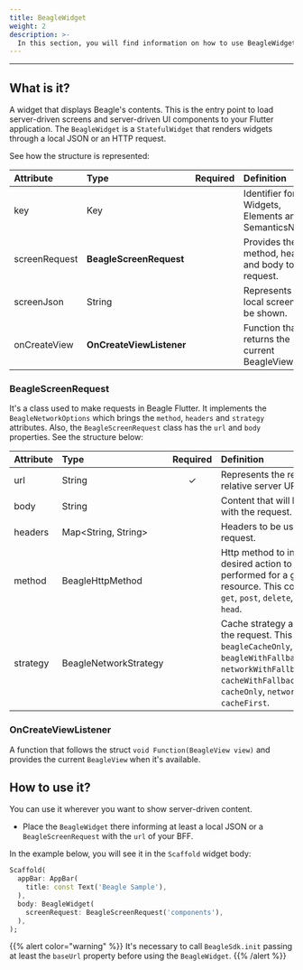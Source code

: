 ```yaml
---
title: BeagleWidget
weight: 2
description: >-
  In this section, you will find information on how to use BeagleWidget in Beagle Flutter.
---
```


---

## What is it?
A widget that displays Beagle's contents. This is the entry point to load server-driven screens and server-driven UI components to your Flutter application. The `BeagleWidget` is a `StatefulWidget` that renders widgets through a local JSON or an HTTP request.

See how the structure is represented:

<table>
  <thead>
    <tr>
      <th style="text-align:left">Attribute</th>
      <th style="text-align:left">Type</th>
      <th style="text-align:left">Required</th>
      <th style="text-align:left">Definition</th>
    </tr>
  </thead>
  <tbody>
    <tr>
      <td style="text-align:left">key</td>
      <td style="text-align:left">Key</td>
      <td style="text-align:left"></td>
      <td style="text-align:left">Identifier for Widgets, Elements and SemanticsNodes.</td>
    </tr>
    <tr>
      <td style="text-align:left">screenRequest</td>
      <td style="text-align:left"><strong>BeagleScreenRequest</strong></td>
      <td style="text-align:left"></td>
      <td style="text-align:left">Provides the url, method, headers and body to the request.</td>
    </tr>
    <tr>
      <td style="text-align:left">screenJson</td>
      <td style="text-align:left">String</td>
      <td style="text-align:left"></td>
      <td style="text-align:left">Represents a local screen to be shown.</td>
    </tr>
    <tr>
      <td style="text-align:left">onCreateView</td>
      <td style="text-align:left"><strong>OnCreateViewListener</strong></td>
      <td style="text-align:left"></td>
      <td style="text-align:left">Function that returns the current BeagleView.</td>
    </tr>
  </tbody>
</table>

### BeagleScreenRequest
It's a class used to make requests in Beagle Flutter. It implements the `BeagleNetworkOptions` which brings the `method`, `headers` and `strategy` attributes. Also, the `BeagleScreenRequest` class has the `url` and `body` properties. See the structure below:

<table>
  <thead>
    <tr>
      <th style="text-align:left">Attribute</th>
      <th style="text-align:left">Type</th>
      <th style="text-align:left">Required</th>
      <th style="text-align:left">Definition</th>
    </tr>
  </thead>
  <tbody>
    <tr>
      <td style="text-align:left">url</td>
      <td style="text-align:left">String</td>
      <td style="text-align:center">&#x2713;</td>
      <td style="text-align:left">Represents the request relative server URL.</td>
    </tr>
    <tr>
      <td style="text-align:left">body</td>
      <td style="text-align:left">String</td>
      <td style="text-align:left"></td>
      <td style="text-align:left">Content that will be deliver with the request.</td>
    </tr>
    <tr>
      <td style="text-align:left">headers</td>
      <td style="text-align:left">Map&lt;String, String&gt;</td>
      <td style="text-align:left"></td>
      <td style="text-align:left">Headers to be used in the request.</td>
    </tr>
    <tr>
      <td style="text-align:left">method</td>
      <td style="text-align:left">BeagleHttpMethod</td>
      <td style="text-align:left"></td>
      <td style="text-align:left">Http method to indicate the desired action to be performed for a given resource. This could be <code>put</code>, <code>get</code>, <code>post</code>, <code>delete</code>, <code>patch</code> and <code>head</code>.</td>
    </tr>
    <tr>
      <td style="text-align:left">strategy</td>
      <td style="text-align:left">BeagleNetworkStrategy</td>
      <td style="text-align:left"></td>
      <td style="text-align:left">Cache strategy applied to the request. This could be <code>beagleCacheOnly</code>, <code>beagleWithFallbackToCache</code>, <code>networkWithFallbackToCache</code>, <code>cacheWithFallbackToNetwork</code>, <code>cacheOnly</code>, <code>networkOnly</code> and <code>cacheFirst</code>.</td>
    </tr>
  </tbody>
</table>

### OnCreateViewListener
A function that follows the struct `void Function(BeagleView view)` and provides the current `BeagleView` when it's available.

## How to use it?
You can use it wherever you want to show server-driven content.

- Place the `BeagleWidget` there informing at least a local JSON or a `BeagleScreenRequest` with the `url` of your BFF.

In the example below, you will see it in the `Scaffold` widget body:

```dart
Scaffold(
  appBar: AppBar(
    title: const Text('Beagle Sample'),
  ),
  body: BeagleWidget(
    screenRequest: BeagleScreenRequest('components'),
  ),
);
```

{{% alert color="warning" %}}
It's necessary to call `BeagleSdk.init` passing at least the `baseUrl` property before using the `BeagleWidget`.
{{% /alert %}}
